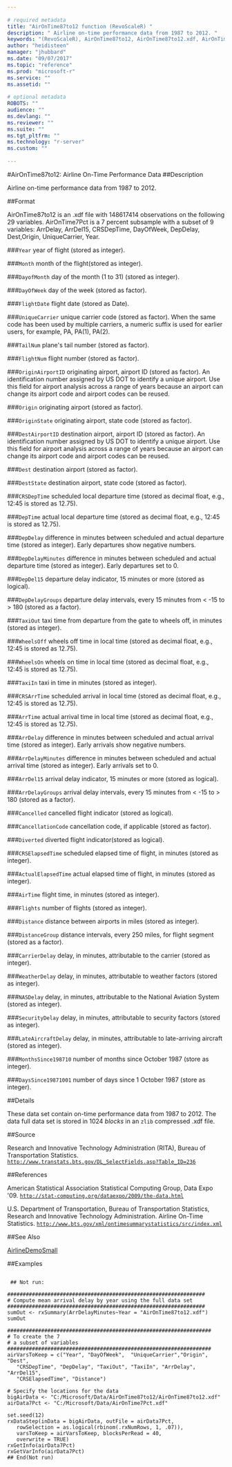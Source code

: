 ```yaml
--- 
 
# required metadata 
title: "AirOnTime87to12 function (RevoScaleR) " 
description: " Airline on-time performance data from 1987 to 2012. " 
keywords: "(RevoScaleR), AirOnTime87to12, AirOnTime87to12.xdf, AirOnTime7Pct, AirOnTime7Pct.xdf, datasets" 
author: "heidisteen" 
manager: "jhubbard" 
ms.date: "09/07/2017" 
ms.topic: "reference" 
ms.prod: "microsoft-r" 
ms.service: "" 
ms.assetid: "" 
 
# optional metadata 
ROBOTS: "" 
audience: "" 
ms.devlang: "" 
ms.reviewer: "" 
ms.suite: "" 
ms.tgt_pltfrm: "" 
ms.technology: "r-server" 
ms.custom: "" 
 
--- 
```

 
 
 
 
 
 
 #AirOnTime87to12: Airline On-Time Performance Data 
 ##Description
 
Airline on-time performance data from 1987 to 2012.
 
 
 ##Format
 
AirOnTime87to12 is an .xdf file with 148617414 observations on the following 29 variables.
AirOnTime7Pct is a 7 percent subsample with a subset of 9 variables: ArrDelay, ArrDel15,
CRSDepTime, DayOfWeek, DepDelay, Dest,Origin, UniqueCarrier, Year.


###`Year`
year of flight (stored as integer).


###`Month`
month of the flight(stored as integer).


###`DayofMonth`
day of the month (1 to 31) (stored as integer).


###`DayOfWeek`
day of the week (stored as factor).


###`FlightDate`
flight date (stored as Date).


###`UniqueCarrier`
unique carrier code (stored as factor).  When the same code has been used by multiple carriers, a numeric suffix is used for earlier users, for example, PA, PA(1), PA(2).


###`TailNum`
plane's tail number (stored as factor).


###`FlightNum`
flight number (stored as factor).


###`OriginAirportID`
originating airport, airport ID (stored as factor).  An identification number assigned by US DOT to identify a unique airport.  Use  this field for airport analysis across a range of years because an airport can  change its airport code and airport codes can be reused.


###`Origin`
originating airport (stored as factor).
 

###`OriginState`
originating airport, state code (stored as factor).
 

###`DestAirportID`
destination airport, airport ID (stored as factor).  An identification number assigned by US DOT to identify a unique airport.  Use  this field for airport analysis across a range of years because an airport can  change its airport code and airport codes can be reused.


###`Dest`
destination airport (stored as factor).


###`DestState`
destination airport, state code (stored as factor).


###`CRSDepTime`
scheduled local departure time (stored as decimal float, e.g., 12:45 is stored as 12.75).


###`DepTime`
actual local departure time (stored as decimal float, e.g., 12:45 is stored as 12.75).


###`DepDelay`
difference in minutes between scheduled and actual departure time (stored as integer). Early departures show negative numbers.


###`DepDelayMinutes`
difference in minutes between scheduled and actual departure time (stored as integer). Early departures set to 0.


###`DepDel15`
departure delay indicator, 15 minutes or more (stored as logical).
 

###`DepDelayGroups`
departure delay intervals, every 15 minutes from < -15 to > 180 (stored as a factor).
 

###`TaxiOut`
taxi time from departure from the gate to wheels off, in minutes (stored as integer).
 

###`WheelsOff`
wheels off time in local time (stored as decimal float, e.g., 12:45 is stored as 12.75).
 

###`WheelsOn`
wheels on time in local time (stored as decimal float, e.g., 12:45 is stored as 12.75).
 

###`TaxiIn`
taxi in time in minutes (stored as integer).
 

###`CRSArrTime`
scheduled arrival in local time (stored as decimal float, e.g., 12:45 is stored as 12.75).


###`ArrTime`
actual arrival time in local time (stored as decimal float, e.g., 12:45 is stored as 12.75).


###`ArrDelay`
difference in minutes between scheduled and   actual arrival time (stored as integer). Early arrivals show negative numbers.


###`ArrDelayMinutes`
difference in minutes between scheduled and   actual arrival time (stored as integer). Early arrivals set to 0.
 

###`ArrDel15`
arrival delay indicator, 15 minutes or more  (stored as logical).


###`ArrDelayGroups`
arrival delay intervals, every 15 minutes from < -15 to > 180 (stored as a factor).
 

###`Cancelled`
cancelled flight indicator (stored as logical).
 

###`CancellationCode`
cancellation code, if applicable (stored as factor).


###`Diverted`
diverted flight indicator(stored as logical).
 

###`CRSElapsedTime`
scheduled elapsed time of flight, in minutes (stored as integer).


###`ActualElapsedTime`
actual elapsed time of flight, in minutes (stored as integer).


###`AirTime`
flight time, in minutes (stored as integer).


###`Flights`
number of flights (stored as integer).


###`Distance`
distance between airports in miles (stored as integer).


###`DistanceGroup`
distance intervals, every 250 miles, for flight segment (stored as a factor).


###`CarrierDelay`
delay, in minutes, attributable to the carrier (stored as integer).


###`WeatherDelay`
delay, in minutes, attributable to weather factors (stored as integer).


###`NASDelay`
delay, in minutes, attributable to the National Aviation System (stored as integer).


###`SecurityDelay`
delay, in minutes, attributable to security factors (stored as integer).


###`LateAircraftDelay`
delay, in minutes, attributable to late-arriving aircraft (stored as integer).


###`MonthsSince198710`
number of months since October 1987 (store as integer).


###`DaysSince19871001`
number of days since 1 October 1987 (store as integer).



 
 
 ##Details
 
These data set contain on-time performance data from 1987 to 2012. The data
full data set is stored in 1024 *blocks* in an `zlib` compressed .xdf file.
 
 
 ##Source
  
Research and Innovative Technology Administration (RITA),
Bureau of Transportation Statistics.
[`http://www.transtats.bts.gov/DL_SelectFields.asp?Table_ID=236`](http://www.transtats.bts.gov/DL_SelectFields.asp?Table_ID=236)

 
 

 
 
 
 ##References
 
American Statistical Association Statistical Computing Group, Data Expo '09.
[`http://stat-computing.org/dataexpo/2009/the-data.html`](http://stat-computing.org/dataexpo/2009/the-data.html)


U.S. Department of Transportation, Bureau of Transportation Statistics,
Research and Innovative Technology Administration. Airline On-Time Statistics. 
[`http://www.bts.gov/xml/ontimesummarystatistics/src/index.xml`](http://www.bts.gov/xml/ontimesummarystatistics/src/index.xml)

 
 
 ##See Also
 
[AirlineDemoSmall](AirlineDemoSmall.md)
   
 ##Examples

 ```
   
  ## Not run:
 
################################################################
# Compute mean arrival delay by year using the full data set
################################################################
sumOut <- rxSummary(ArrDelayMinutes~Year = "AirOnTime87to12.xdf")
sumOut 

##################################################################
# To create the 7
# a subset of variables
##################################################################
airVarsToKeep = c("Year", "DayOfWeek",  "UniqueCarrier","Origin", "Dest", 
    "CRSDepTime", "DepDelay", "TaxiOut", "TaxiIn", "ArrDelay", "ArrDel15", 
    "CRSElapsedTime", "Distance")

# Specify the locations for the data
bigAirData <- "C:/Microsoft/Data/AirOnTime87to12/AirOnTime87to12.xdf"
airData7Pct <- "C:/Microsoft/Data/AirOnTime7Pct.xdf"

set.seed(12)
rxDataStep(inData = bigAirData, outFile = airData7Pct, 
    rowSelection = as.logical(rbinom(.rxNumRows, 1, .07)),
    varsToKeep = airVarsToKeep, blocksPerRead = 40,
    overwrite = TRUE)
rxGetInfo(airData7Pct)
rxGetVarInfo(airData7Pct)
 ## End(Not run) 
  
 
```
 
 
